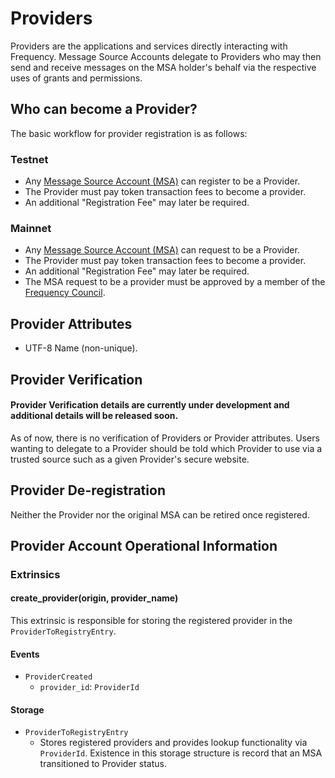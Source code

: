 # Providers

Providers are the applications and services directly interacting with Frequency.  Message Source Accounts delegate to Providers who may then send and receive messages on the MSA holder's behalf via the respective uses of grants and permissions.

## Who can become a Provider?
The basic workflow for provider registration is as follows:

### Testnet

- Any [Message Source Account (MSA)](./MessageSourceAccounts.md) can register to be a Provider.
- The Provider must pay token transaction fees to become a provider.
- An additional "Registration Fee" may later be required.

### Mainnet

- Any [Message Source Account (MSA)](./MessageSourceAccounts.md) can request to be a Provider.
- The Provider must pay token transaction fees to become a provider.
- An additional "Registration Fee" may later be required.
- The MSA request to be a provider must be approved by a member of the [Frequency Council](../Governance/Overview.md).

## Provider Attributes

- UTF-8 Name (non-unique).


## Provider Verification
#### Provider Verification details are currently under development and additional details will be released soon.

As of now, there is no verification of Providers or Provider attributes.
Users wanting to delegate to a Provider should be told which Provider to use via a trusted source such as a given Provider's secure website.

## Provider De-registration

Neither the Provider nor the original MSA can be retired once registered.

## Provider Account Operational Information

### Extrinsics
#### create_provider(origin, provider_name)

This extrinsic is responsible for storing the registered provider in the
`ProviderToRegistryEntry`.

#### Events
* `ProviderCreated`
  * `provider_id`: `ProviderId`

#### Storage
* `ProviderToRegistryEntry`
  * Stores registered providers and provides lookup functionality via `ProviderId`.
    Existence in this storage structure is record that an MSA transitioned to Provider status.

